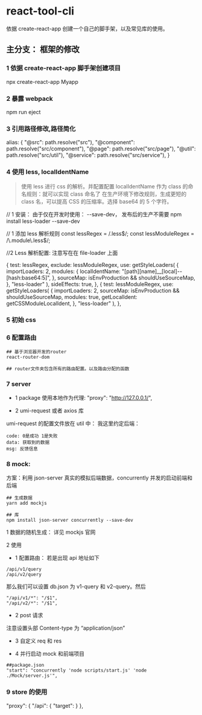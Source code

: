 # react-tool-cli

依据 create-react-app 创建一个自己的脚手架，以及常见库的使用。

## 主分支： 框架的修改

### 1 依据 create-react-app 脚手架创建项目

npx create-react-app Myapp

### 2 暴露 webpack

npm run eject

### 3 引用路径修改,路径简化

alias: {
"@src": path.resolve("src"),
"@component": path.resolve("src/component"),
"@page": path.resolve("src/page"),
"@util": path.resolve("src/util"),
"@service": path.resolve("src/service"),
}

### 4 使用 less, localIdentName

> 使用 less 进行 css 的解析。并配置配置 localIdentName 作为 class 的命名规则：就可以实现 class 命名了 在生产环境下修改规则，生成更短的 class 名，可以提高 CSS 的压缩率。选择 base64 的 5 个字符。

// 1 安装： 由于仅在开发时使用： --save-dev， 发布后的生产不需要
npm install less-loader --save-dev

// 1 添加 less 解析规则
const lessRegex = /\.less$/;
const lessModuleRegex = /\.module\.less$/;

//2 Less 解析配置: 注意写在在 file-loader 上面

{
test: lessRegex,
exclude: lessModuleRegex,
use: getStyleLoaders(
{
importLoaders: 2,
modules: {
localIdentName: "[path][name]\_\_[local]--[hash:base64:5]",
},
sourceMap: isEnvProduction && shouldUseSourceMap,
},
"less-loader"
),
sideEffects: true,
},
{
test: lessModuleRegex,
use: getStyleLoaders(
{
importLoaders: 2,
sourceMap: isEnvProduction && shouldUseSourceMap,
modules: true,
getLocalIdent: getCSSModuleLocalIdent,
},
"less-loader"
),
},

### 5 初始 css

### 6 配置路由

```
## 基于浏览器开发的router
react-router-dom

## router文件夹包含所有的路由配置。以及路由分配的函数
```

### 7 server

- 1 package 使用本地作为代理: "proxy": "http://127.0.0.1/",

- 2 umi-request 或者 axios 库

umi-request 的配置文件放在 util 中： 我这里约定后端：

```
code: 0是成功 1是失败
data: 获取到的数据
msg: 反馈信息
```

### 8 mock:

方案：利用 json-server 真实的模拟后端数据，concurrently 并发的启动前端和后端

```
## 生成数据
yarn add mockjs

## 库
npm install json-server concurrently --save-dev
```

1 数据的随机生成： 详见 mockjs 官网

2 使用

- 1 配置路由： 若是出现 api 地址如下

```
/api/v1/query
/api/v2/query
```

那么我们可以设置 db.json 为 v1-query 和 v2-query。然后

```
"/api/v1/*": "/$1",
"/api/v2/*": "/$1",
```

- 2 post 请求

注意设置头部 Content-type 为 “application/json”

- 3 自定义 req 和 res

- 4 并行启动 mock 和前端项目

```
##package.json
"start": "concurrently 'node scripts/start.js' 'node ./Mock/server.js'",
```

### 9 store 的使用

"proxy": {
"/api": {
"target":
}
},
